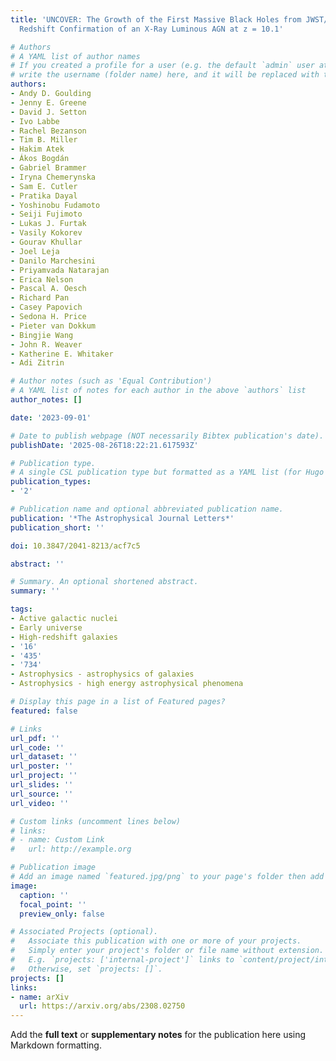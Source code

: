 ```yaml
---
title: 'UNCOVER: The Growth of the First Massive Black Holes from JWST/NIRSpec-Spectroscopic
  Redshift Confirmation of an X-Ray Luminous AGN at z = 10.1'

# Authors
# A YAML list of author names
# If you created a profile for a user (e.g. the default `admin` user at `content/authors/admin/`), 
# write the username (folder name) here, and it will be replaced with their full name and linked to their profile.
authors:
- Andy D. Goulding
- Jenny E. Greene
- David J. Setton
- Ivo Labbe
- Rachel Bezanson
- Tim B. Miller
- Hakim Atek
- Ákos Bogdán
- Gabriel Brammer
- Iryna Chemerynska
- Sam E. Cutler
- Pratika Dayal
- Yoshinobu Fudamoto
- Seiji Fujimoto
- Lukas J. Furtak
- Vasily Kokorev
- Gourav Khullar
- Joel Leja
- Danilo Marchesini
- Priyamvada Natarajan
- Erica Nelson
- Pascal A. Oesch
- Richard Pan
- Casey Papovich
- Sedona H. Price
- Pieter van Dokkum
- Bingjie Wang
- John R. Weaver
- Katherine E. Whitaker
- Adi Zitrin

# Author notes (such as 'Equal Contribution')
# A YAML list of notes for each author in the above `authors` list
author_notes: []

date: '2023-09-01'

# Date to publish webpage (NOT necessarily Bibtex publication's date).
publishDate: '2025-08-26T18:22:21.617593Z'

# Publication type.
# A single CSL publication type but formatted as a YAML list (for Hugo requirements).
publication_types:
- '2'

# Publication name and optional abbreviated publication name.
publication: '*The Astrophysical Journal Letters*'
publication_short: ''

doi: 10.3847/2041-8213/acf7c5

abstract: ''

# Summary. An optional shortened abstract.
summary: ''

tags:
- Active galactic nuclei
- Early universe
- High-redshift galaxies
- '16'
- '435'
- '734'
- Astrophysics - astrophysics of galaxies
- Astrophysics - high energy astrophysical phenomena

# Display this page in a list of Featured pages?
featured: false

# Links
url_pdf: ''
url_code: ''
url_dataset: ''
url_poster: ''
url_project: ''
url_slides: ''
url_source: ''
url_video: ''

# Custom links (uncomment lines below)
# links:
# - name: Custom Link
#   url: http://example.org

# Publication image
# Add an image named `featured.jpg/png` to your page's folder then add a caption below.
image:
  caption: ''
  focal_point: ''
  preview_only: false

# Associated Projects (optional).
#   Associate this publication with one or more of your projects.
#   Simply enter your project's folder or file name without extension.
#   E.g. `projects: ['internal-project']` links to `content/project/internal-project/index.md`.
#   Otherwise, set `projects: []`.
projects: []
links:
- name: arXiv
  url: https://arxiv.org/abs/2308.02750
---
```


Add the **full text** or **supplementary notes** for the publication here using Markdown formatting.

